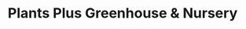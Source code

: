 ---
title: "Plants Plus Greenhouse & Nursery"
url: /petersfield/plants-plus-greenhouse-and-nursery/
shop: garden centre
---